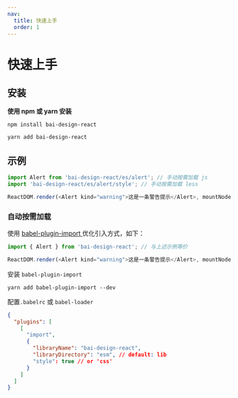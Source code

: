 ```yaml
---
nav:
  title: 快速上手
  order: 1
---
```


# 快速上手

## 安装

**使用 npm 或 yarn 安装**

```shell
npm install bai-design-react
```

```shell
yarn add bai-design-react
```

## 示例

```js
import Alert from 'bai-design-react/es/alert'; // 手动按需加载 js
import 'bai-design-react/es/alert/style'; // 手动按需加载 less

ReactDOM.render(<Alert kind="warning">这是一条警告提示</Alert>, mountNode);
```

### 自动按需加载

使用 [babel-plugin-import ](https://www.npmjs.com/package/babel-plugin-import) 优化引入方式，如下：

```js
import { Alert } from 'bai-design-react'; // 与上述示例等价

ReactDOM.render(<Alert kind="warning">这是一条警告提示</Alert>, mountNode);
```

安装 `babel-plugin-import`

```
yarn add babel-plugin-import --dev
```

配置`.babelrc` 或 `babel-loader`

```json
{
  "plugins": [
    [
      "import",
      {
        "libraryName": "bai-design-react",
        "libraryDirectory": "esm", // default: lib
        "style": true // or 'css'
      }
    ]
  ]
}
```
